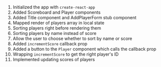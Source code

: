 
1. Initialized the app with `create-react-app`
2. Added Scoreboard and Player components
3. Added Title component and AddPlayerForm stub component
4. Mapped render of players array in local state
5. Sorting players right before rendering them
6. Sorting players by name instead of score
7. Allow the user to choose whether to sort by name or score
8. Added `incrementScore` callback prop
9. Added a button to the `Player` component which calls the callback prop
10. Wrapping `incrementScore` to get the right player's ID
11. Implemented updating scores of players
